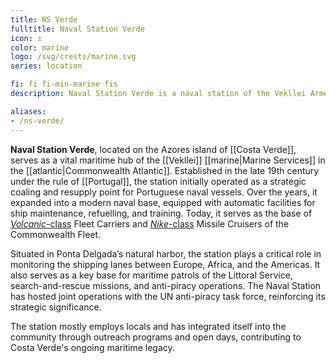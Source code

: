 ```yaml
---
title: NS Verde
fulltitle: Naval Station Verde
icon: ⚓️
color: marine
logo: /svg/crests/marine.svg
series: location

fi: fi fi-min-marine fis
description: Naval Station Verde is a naval station of the Vekllei Armed Forces, located in the republic of Costa Verde.

aliases:
- /ns-verde/
---
```

**Naval Station Verde**, located on the Azores island of [[Costa Verde]], serves as a vital maritime hub of the [[Vekllei]] [[marine|Marine Services]] in the [[atlantic|Commonwealth Atlantic]]. Established in the late 19th century under the rule of [[Portugal]], the station initially operated as a strategic coaling and resupply point for Portuguese naval vessels. Over the years, it expanded into a modern naval base, equipped with automatic facilities for ship maintenance, refuelling, and training. Today, it serves as the base of [*Volcanic*-class](/volcanic-class/) Fleet Carriers and [*Nike*-class](/nike-class/) Missile Cruisers of the Commonwealth Fleet.

Situated in Ponta Delgada’s natural harbor, the station plays a critical role in monitoring the shipping lanes between Europe, Africa, and the Americas. It also serves as a key base for maritime patrols of the Littoral Service, search-and-rescue missions, and anti-piracy operations. The Naval Station has hosted joint operations with the UN anti-piracy task force, reinforcing its strategic significance.

The station mostly employs locals and has integrated itself into the community through outreach programs and open days, contributing to Costa Verde's ongoing maritime legacy.

